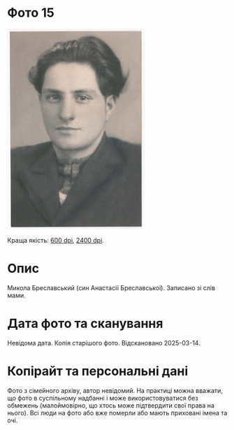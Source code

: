 # Фото 15 #

[<img src="photo_015_75.jpg" />](https://drive.google.com/file/d/1Vq-X0cavXuLhnsYy11BOpt5juGD69EhR/view)

Краща якість: [600 dpi](https://drive.google.com/file/d/1Vq-X0cavXuLhnsYy11BOpt5juGD69EhR/view), [2400 dpi](https://drive.google.com/file/d/1oLu81sS5067AwbeKOzA2OTpCefG6GT1n/view).

# Опис #

Микола Бреславський (син Анастасії Бреславської). Записано зі слів мами.

# Дата фото та сканування #

Невідома дата. Копія старішого фото. Відскановано 2025-03-14.

# Копірайт та персональні дані #

Фото з сімейного архіву, автор невідомий. На практиці можна вважати, що фото в суспільному надбанні і може використовуватися без обмежень (малоймовірно, що хтось може підтвердити свої права на нього). Всі люди на фото або вже померли або мають приховані імена та очі.
